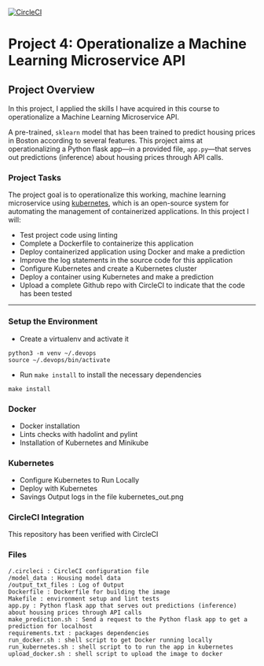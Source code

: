 [![CircleCI](https://circleci.com/gh/mehmetincefidan/Operationalize-a-Machine-Learning-Microservice-API/tree/master.svg?style=svg)](https://circleci.com/gh/mehmetincefidan/Operationalize-a-Machine-Learning-Microservice-API/tree/master)

# Project 4: Operationalize a Machine Learning Microservice API 

## Project Overview

In this project, I applied the skills I have acquired in this course to operationalize a Machine Learning Microservice API. 

A pre-trained, `sklearn` model that has been trained to predict housing prices in Boston according to several features.  This project aims at operationalizing a Python flask app—in a provided file, `app.py`—that serves out predictions (inference) about housing prices through API calls.

### Project Tasks

The  project goal is to operationalize this working, machine learning microservice using [kubernetes](https://kubernetes.io/), which is an open-source system for automating the management of containerized applications. In this project I will:

* Test  project code using linting
* Complete a Dockerfile to containerize this application
* Deploy  containerized application using Docker and make a prediction
* Improve the log statements in the source code for this application
* Configure Kubernetes and create a Kubernetes cluster
* Deploy a container using Kubernetes and make a prediction
* Upload a complete Github repo with CircleCI to indicate that the code has been tested

---

### Setup the Environment

* Create a virtualenv and activate it

```
python3 -m venv ~/.devops
source ~/.devops/bin/activate
```

* Run `make install` to install the necessary dependencies
```
make install
```

### Docker

* Docker installation
* Lints checks with hadolint and pylint
* Installation of Kubernetes and Minikube

### Kubernetes

* Configure Kubernetes to Run Locally
* Deploy with Kubernetes
* Savings Output logs in the file kubernetes_out.png

### CircleCI Integration

This repository has been verified with CircleCI

### Files
```
/.circleci : CircleCI configuration file
/model_data : Housing model data
/output_txt_files : Log of Output 
Dockerfile : Dockerfile for building the image 
Makefile : environment setup and lint tests
app.py : Python flask app that serves out predictions (inference) about housing prices through API calls
make_prediction.sh : Send a request to the Python flask app to get a prediction for localhost 
requirements.txt : packages dependencies 
run_docker.sh : shell script to get Docker running locally
run_kubernetes.sh : shell script to to run the app in kubernetes
upload_docker.sh : shell script to upload the image to docker
```
